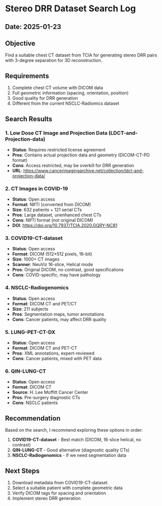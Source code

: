 # Stereo DRR Dataset Search Log

## Date: 2025-01-23

## Objective
Find a suitable chest CT dataset from TCIA for generating stereo DRR pairs with 3-degree separation for 3D reconstruction.

## Requirements
1. Complete chest CT volume with DICOM data
2. Full geometric information (spacing, orientation, position)
3. Good quality for DRR generation
4. Different from the current NSCLC-Radiomics dataset

## Search Results

### 1. Low Dose CT Image and Projection Data (LDCT-and-Projection-data)
- **Status**: Requires restricted license agreement
- **Pros**: Contains actual projection data and geometry (DICOM-CT-PD format)
- **Cons**: Access restricted, may be overkill for DRR generation
- **URL**: https://www.cancerimagingarchive.net/collection/ldct-and-projection-data/

### 2. CT Images in COVID-19
- **Status**: Open access
- **Format**: NIfTI (converted from DICOM)
- **Size**: 632 patients + 121 serial CTs
- **Pros**: Large dataset, unenhanced chest CTs
- **Cons**: NIfTI format (not original DICOM)
- **DOI**: https://doi.org/10.7937/TCIA.2020.GQRY-NC81

### 3. COVID19-CT-dataset
- **Status**: Open access
- **Format**: DICOM (512×512 pixels, 16-bit)
- **Size**: 1000+ CT images
- **Scanner**: NeuViz 16-slice, Helical mode
- **Pros**: Original DICOM, no contrast, good specifications
- **Cons**: COVID-specific, may have pathology

### 4. NSCLC-Radiogenomics
- **Status**: Open access
- **Format**: DICOM CT and PET/CT
- **Size**: 211 subjects
- **Pros**: Segmentation maps, tumor annotations
- **Cons**: Cancer patients, may affect DRR quality

### 5. LUNG-PET-CT-DX
- **Status**: Open access
- **Format**: DICOM CT and PET-CT
- **Pros**: XML annotations, expert-reviewed
- **Cons**: Cancer patients, mixed with PET data

### 6. QIN-LUNG-CT
- **Status**: Open access
- **Format**: DICOM CT
- **Source**: H. Lee Moffitt Cancer Center
- **Pros**: Pre-surgery diagnostic CTs
- **Cons**: NSCLC patients

## Recommendation
Based on the search, I recommend exploring these options in order:
1. **COVID19-CT-dataset** - Best match (DICOM, 16-slice helical, no contrast)
2. **QIN-LUNG-CT** - Good alternative (diagnostic quality CTs)
3. **NSCLC-Radiogenomics** - If we need segmentation data

## Next Steps
1. Download metadata from COVID19-CT-dataset
2. Select a suitable patient with complete geometric data
3. Verify DICOM tags for spacing and orientation
4. Implement stereo DRR generation